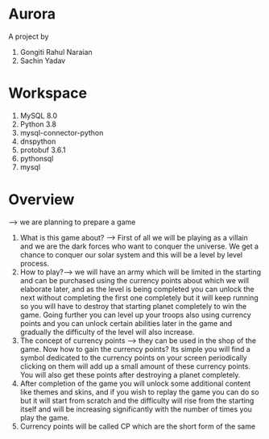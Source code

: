# Aurora
A project by  
1. Gongiti Rahul Naraian
2. Sachin Yadav
# Workspace
1. MySQL 8.0
2. Python 3.8
3. mysql-connector-python
4. dnspython
5. protobuf 3.6.1
6. pythonsql
7. mysql



# Overview
--> we are planning to prepare a game
1. What is this game about? --> First of all we will be playing as a villain and we are the dark forces who want to conquer the universe. We get a chance to conquer our solar system and this will be a level by level process.
2. How to play?--> we will have an army which will be limited in the starting and can be purchased using the currency points about which we will elaborate later, and as the level is being completed you can unlock the next without completing the first one completely but it will keep running so you will have to destroy that starting planet completely to win the game. Going further you can level up your troops also using currency points and you can unlock certain abilities later in the game and gradually the difficulty of the level will also increase.
3. The concept of currency points --> they can be used in the shop of the game. Now how to gain the currency points? Its simple you will find a symbol dedicated to the currency points on your screen periodically clicking on them will add up a small amount of these currency points. You will also get these points after destroying a planet completely.
4. After completion of the game you will unlock some additional content like themes and skins, and if you wish to replay the game you can do so but it will start from scratch and the difficulty will rise from the starting itself and will be increasing significantly with the number of times you play the game.
5. Currency points will be called CP which are the short form of the same
